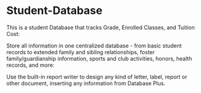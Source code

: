 # Student-Database
This is a student Database that tracks Grade, Enrolled Classes, and Tuition Cost:
  
Store all information in one centralized database - from basic student records to extended family and sibling relationships, foster family/guardianship information, sports and club activities, honors, health records, and more:


Use the built-in report writer to design any kind of letter, label, report or other document, inserting any information from Database Plus.
